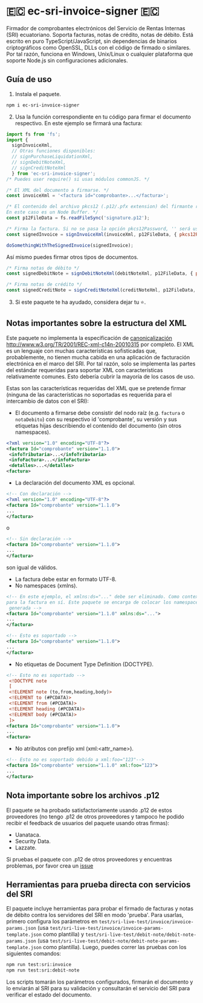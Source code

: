 # 🇪🇨 ec-sri-invoice-signer 🇪🇨
Firmador de comprobantes electrónicos del Servicio de Rentas Internas (SRI) ecuatoriano. Soporta facturas, notas de crédito, notas de débito. Está escrito en puro TypeScript/JavaScript, sin dependencias de binarios criptográficos como OpenSSL, DLLs con el código de firmado o similares.
Por tal razón, funciona en Windows, Unix/Linux o cualquier plataforma que soporte Node.js sin configuraciones adicionales.

## Guía de uso

1. Instala el paquete.
  ```bash
  npm i ec-sri-invoice-signer
  ```
2. Usa la función correspondiente en tu código para firmar el documento respectivo. En este ejemplo se firmará una factura:
  ```js
  import fs from 'fs';
  import {
    signInvoiceXml,
    // Otras funciones disponibles:
    // signPurchaseLiquidationXml,
    // signDebitNoteXml,
    // signCreditNoteXml
    } from 'ec-sri-invoice-signer';
  /* Puedes user require() si usas módulos commonJS. */

  /* El XML del documento a firmarse. */
  const invoiceXml = '<factura id="comprobante>...</factura>';

  /* El contenido del archivo pkcs12 (.p12/.pfx extension) del firmante representado como Node Buffer o string base64.
  En este caso es un Node Buffer. */
  const p12FileData = fs.readFileSync('signature.p12');

  /* Firma la factura. Si no se pasa la opción pkcs12Password, '' será usada como contraseña. */
  const signedInvoice = signInvoiceXml(invoiceXml, p12FileData, { pkcs12Password: 'thePKCS12FilePassword' });

  doSomethingWithTheSignedInvoice(signedInvoice);
  ```

  Así mismo puedes firmar otros tipos de documentos.
  ```js
  /* Firma notas de débito */
  const signedDebitNote = signDebitNoteXml(debitNoteXml, p12FileData, { pkcs12Password: 'thePKCS12FilePassword' });

  /* Firma notas de crédito */
  const signedCreditNote = signCreditNoteXml(creditNoteXml, p12FileData, { pkcs12Password: 'thePKCS12FilePassword' });
  ```

3. Si este paquete te ha ayudado, considera dejar tu ⭐.

 ## Notas importantes sobre la estructura del XML
 Este paquete no implementa la especificación de [canonicalización](https://en.wikipedia.org/wiki/Canonicalization) http://www.w3.org/TR/2001/REC-xml-c14n-20010315 por completo.
 El XML es un lenguaje con muchas características sofisticadas que, probablemente, no tienen mucha cabida en una aplicación de facturación electrónica en el marco del SRI.
 Por tal razón, solo se implementa las partes del estándar requeridas para soportar XML con características relativamente comunes. Esto debería cubrir la mayoría de los casos de uso.

 Estas son las características requeridas del XML que se pretende firmar (ninguna de las características no soportadas es requerida para el intercambio de datos con el SRI):
 - El documento a firmarse debe consistir del nodo raíz (e.g. `factura` o `notaDebito`) con su respectivo id 'comprobante', su versión y sus etiquetas hijas describiendo el contenido del documento (sin otros namespaces).
 ```xml
 <?xml version="1.0" encoding="UTF-8"?>
 <factura Id="comprobante" version="1.1.0">
  <infoTributaria>...</infoTributaria>
  <infoFactura>...</infoFactura>
  <detalles>...</detalles>
 <factura>
 ```
 - La declaración del documento XML es opcional.
 ```xml
 <!-- Con declaración -->
 <?xml version="1.0" encoding="UTF-8"?>
 <factura Id="comprobante" version="1.1.0">
 ...
 </factura>
 ```
 o
 ```xml
 <!-- Sin declaración -->
 <factura Id="comprobante" version="1.1.0">
 ...
 </factura>
 ```
 son igual de válidos.
 - La factura debe estar en formato UTF-8.
 - No namespaces (xmlns).
 ```xml
 <!-- En este ejemplo, el xmlns:ds="..." debe ser eliminado. Como contexto, ningún namespace es necesario
 para la factura en sí. Este paquete se encarga de colocar los namespaces necesarios en la firma digital
  generada -->
 <factura Id="comprobante" version="1.1.0" xmlns:ds="...">
 ...
 </factura>
 ```

 ```xml
 <!-- Esto es soportado -->
 <factura Id="comprobante" version="1.1.0">
 ...
 </factura>
 ```
 - No etiquetas de Document Type Definition (DOCTYPE).
 ```xml
 <!-- Esto no es soportado -->
  <!DOCTYPE note
  [
  <!ELEMENT note (to,from,heading,body)>
  <!ELEMENT to (#PCDATA)>
  <!ELEMENT from (#PCDATA)>
  <!ELEMENT heading (#PCDATA)>
  <!ELEMENT body (#PCDATA)>
  ]>
 <factura Id="comprobante" version="1.1.0">
 ...
 <factura>
 ```
 - No atributos con prefijo xml (xml:<attr_name>).
 ```xml
 <!-- Esto no es soportado debido a xml:foo="123"-->
 <factura Id="comprobante" version="1.1.0" xml:foo="123">
 ...
 </factura>
 ```

## Nota importante sobre los archivos .p12
El paquete se ha probado satisfactoriamente usando .p12 de estos proveedores (no tengo .p12 de otros proveedores y tampoco he podido recibir el feedback de usuarios del paquete usando otras firmas):
- Uanataca.
- Security Data.
- Lazzate.

Si pruebas el paquete con .p12 de otros proveedores y encuentras problemas, por favor crea un [issue](https://github.com/bryancalisto/ec-sri-invoice-signer/issues)


## Herramientas para prueba directa con servicios del SRI
El paquete incluye herramientas para probar el firmado de facturas y notas de débito contra los servidores del SRI en modo 'prueba'.
Para usarlas, primero configura los parámetros en `test/sri-live-test/invoice/invoice-params.json` (usa `test/sri-live-test/invoice/invoice-params-template.json` como plantilla) y `test/sri-live-test/debit-note/debit-note-params.json` (usa `test/sri-live-test/debit-note/debit-note-params-template.json` como plantilla).
Luego, puedes correr las pruebas con los siguientes comandos:

```bash
npm run test:sri:invoice
npm run test:sri:debit-note
```

Los scripts tomarán los parámetros configurados, firmarán el documento y lo enviarán al SRI para su validación y consultarán el servicio del SRI para verificar el estado del documento.
